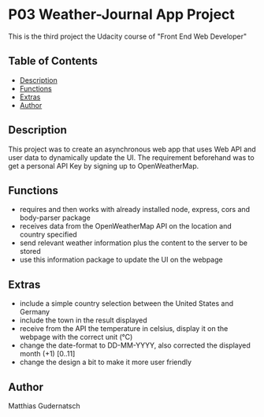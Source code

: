 # P03 Weather-Journal App Project
This is the third project the Udacity course of "Front End Web Developer"

## Table of Contents

* [Description](#Description)
* [Functions](#Functions)
* [Extras](#Extras)
* [Author](#Author)


## Description
This project was to create an asynchronous web app that uses Web API and user data to dynamically update the UI.
The requirement beforehand was to get a personal API Key by signing up to OpenWeatherMap.

## Functions
- requires and then works with already installed node, express, cors and body-parser package
- receives data from the OpenWeatherMap API on the location and country specified
- send relevant weather information plus the content to the server to be stored
- use this information package to update the UI on the webpage

## Extras
- include a simple country selection between the United States and Germany
- include the town in the result displayed
- receive from the API the temperature in celsius, display it on the webpage with the correct unit (°C)
- change the date-format to DD-MM-YYYY, also corrected the displayed month (+1) [0..11]
- change the design a bit to make it more user friendly

## Author
Matthias Gudernatsch
